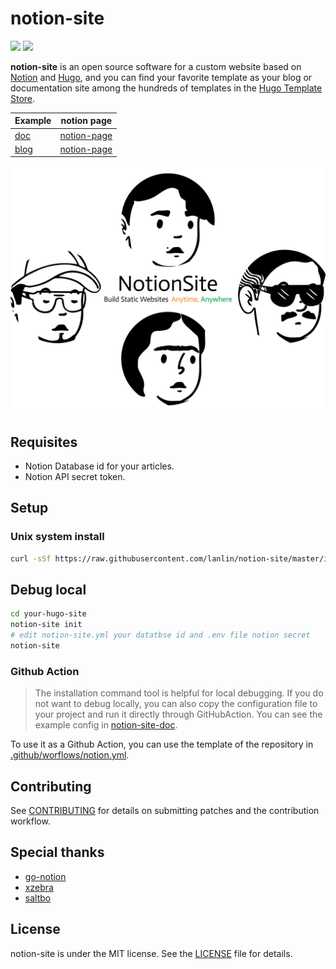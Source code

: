 # notion-site


[![](https://img.shields.io/github/v/release/lanlin/notion-site.svg)](https://github.com/lanlin/notion-site/releases)
[![](https://img.shields.io/github/license/lanlin/notion-site.svg)](https://github.com/lanlin/notion-site/blob/master/LICENSE)

**notion-site** is an open source software for a custom website based on [Notion](https://www.notion.so/) and [Hugo](https://gohugo.io/), and you can find your favorite template as your blog or documentation site among the hundreds of templates in the [Hugo Template Store](https://themes.gohugo.io/).

| Example | notion page |
| --- | --- |
| [doc](https://ns-doc.env.wtf) | [notion-page](https://zhuangwenda.notion.site/2bd00e5dfff3449ba81e0142f8af9bbb?v=065c41ad42be4683966e10f476e60afd) |
| [blog](https://blog.env.wtf) | [notion-page](https://zhuangwenda.notion.site/df7fb0e4e0114268b973f9d3e9a39982?v=557485cf3f564002acbdfd97c17ceb6f) |

 

![](img/notion-site.png)

## Requisites
- Notion Database id for your articles.
- Notion API secret token.


## Setup

### Unix system install

```bash
curl -sSf https://raw.githubusercontent.com/lanlin/notion-site/master/install.sh | sh
```
 

## Debug local



```bash
cd your-hugo-site
notion-site init
# edit notion-site.yml your datatbse id and .env file notion secret
notion-site
```

### Github Action

> The installation command tool is helpful for local debugging. If you do not want to debug locally, you can also copy the configuration file to your project and run it directly through GitHubAction. You can see the example config in [notion-site-doc](https://github.com/lanlin/notion-site-doc/blob/main/.github/workflows/builder.yml).

To use it as a Github Action, you can use the template  of the repository
in [.github/worflows/notion.yml](.github/workflows/notion.yml).

## Contributing

See [CONTRIBUTING](CONTRIBUTING.md) for details on submitting patches and the contribution workflow.

## Special thanks

- [go-notion](https://github.com/dstotijn/go-notion)
- [xzebra](https://github.com/xzebra)
- [saltbo](https://github.com/saltbo)


 
## License

notion-site is under the MIT license. See the [LICENSE](/LICENSE) file for details.
